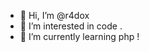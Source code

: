 - 👋 Hi, I’m @r4dox 
- 👀 I’m interested in code .
- 🌱 I’m currently learning php !

<!---
r4dox/r4dox is a ✨ special ✨ repository because its `README.md` (this file) appears on your GitHub profile.
You can click the Preview link to take a look at your changes.
--->
